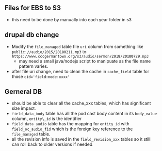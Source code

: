 ## Files for EBS to S3
* this need to be done by manually into each year folder in s3

## drupal db change
* Modify the `file_managed` table file `uri` column from something like `public://audio/2015/20180211.mp3` to `https://www.cccgermantown.org/s3/audio/sermon/2018/20180729.mp3`
  * may need a small java/nodejs script to manipuate as the file name pattern varies.
* after file uri change, need to clean the cache in `cache_field` table for those `cid='field:node:xxxx'`

## Gerneral DB
* should be able to clear all the cache\_xxx tables, which has significant size impact.
* `field_data_body` table has all the pod cast body content in its `body_value` column, `entity\_id` is the identifier
* `field_data_audio` table has the mapping for `entity_id` with `field_oc_audio_fid` which is the foreign key reference to the `file_managed` table.
* all the revision info is saved in the `field_revision_xxx` tables so it still can roll back to older versions if needed.
